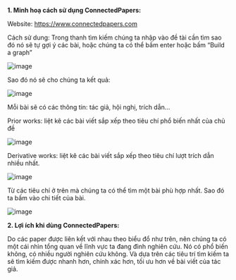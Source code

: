 **﻿1. Minh hoạ cách sử dụng ConnectedPapers:**

Website: https://www.connectedpapers.com

Cách sử dung: Trong thanh tìm kiếm chúng ta nhập vào đề tài cần tìm sao đó nó sẽ tự gợi ý các bài, hoặc chúng ta có thể bấm enter hoặc bấm “Build a graph”

![image](https://user-images.githubusercontent.com/80680544/113561019-2a767380-962e-11eb-8724-0027da190233.png)



Sao đó nó sẽ cho chúng ta kết quả:

![image](https://user-images.githubusercontent.com/80680544/113561071-3c581680-962e-11eb-86a3-fcf3bb5dbf6e.png)


Mỗi bài sẽ có các thông tin: tác giả, hội nghị, trích dẫn…

Prior works: liệt kê các bài viết sắp xếp theo tiêu chí phổ biến nhất của chủ đề

![image](https://user-images.githubusercontent.com/80680544/113561123-4e39b980-962e-11eb-9a2a-4ee340bf80c7.png)



Derivative works: liệt kê các bài viết sắp xếp theo tiêu chí lượt trích dẫn nhiều nhất.

![image](https://user-images.githubusercontent.com/80680544/113561152-57c32180-962e-11eb-9a0c-38d93a680d16.png)


Từ các tiêu chí ở trên mà chúng ta có thể tìm một bài phù hợp nhất. Sao đó ta bấm vào chi tiết của bài.

![image](https://user-images.githubusercontent.com/80680544/113561250-7aedd100-962e-11eb-95f7-940b9c755560.png)



**2. Lợi ích khi dùng ConnectedPapers:** 

Do các paper được liên kết với nhau theo biểu đổ như trên, nên chúng ta có một cái nhìn tổng quan về lĩnh vực ta đang đình nghiên cứu. Nó có phổ biến không, có nhiều người nghiên cứu không. Và dựa trên các tiêu trí tìm kiếm ta sẽ tìm kiếm được nhanh hơn, chính xác hơn, tối ưu hơn về bài viết của tác giả.  


